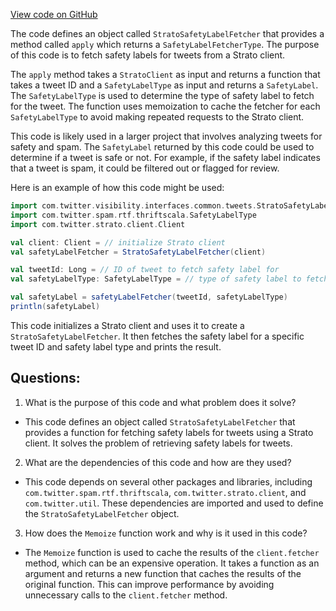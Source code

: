 [View code on GitHub](https://github.com/misbahsy/the-algorithm/visibilitylib/src/main/scala/com/twitter/visibility/interfaces/common/tweets/StratoSafetyLabelFetcher.scala)

The code defines an object called `StratoSafetyLabelFetcher` that provides a method called `apply` which returns a `SafetyLabelFetcherType`. The purpose of this code is to fetch safety labels for tweets from a Strato client. 

The `apply` method takes a `StratoClient` as input and returns a function that takes a tweet ID and a `SafetyLabelType` as input and returns a `SafetyLabel`. The `SafetyLabelType` is used to determine the type of safety label to fetch for the tweet. The function uses memoization to cache the fetcher for each `SafetyLabelType` to avoid making repeated requests to the Strato client.

This code is likely used in a larger project that involves analyzing tweets for safety and spam. The `SafetyLabel` returned by this code could be used to determine if a tweet is safe or not. For example, if the safety label indicates that a tweet is spam, it could be filtered out or flagged for review. 

Here is an example of how this code might be used:

```scala
import com.twitter.visibility.interfaces.common.tweets.StratoSafetyLabelFetcher
import com.twitter.spam.rtf.thriftscala.SafetyLabelType
import com.twitter.strato.client.Client

val client: Client = // initialize Strato client
val safetyLabelFetcher = StratoSafetyLabelFetcher(client)

val tweetId: Long = // ID of tweet to fetch safety label for
val safetyLabelType: SafetyLabelType = // type of safety label to fetch

val safetyLabel = safetyLabelFetcher(tweetId, safetyLabelType)
println(safetyLabel)
```

This code initializes a Strato client and uses it to create a `StratoSafetyLabelFetcher`. It then fetches the safety label for a specific tweet ID and safety label type and prints the result.
## Questions: 
 1. What is the purpose of this code and what problem does it solve? 
- This code defines an object called `StratoSafetyLabelFetcher` that provides a function for fetching safety labels for tweets using a Strato client. It solves the problem of retrieving safety labels for tweets.

2. What are the dependencies of this code and how are they used? 
- This code depends on several other packages and libraries, including `com.twitter.spam.rtf.thriftscala`, `com.twitter.strato.client`, and `com.twitter.util`. These dependencies are imported and used to define the `StratoSafetyLabelFetcher` object.

3. How does the `Memoize` function work and why is it used in this code? 
- The `Memoize` function is used to cache the results of the `client.fetcher` method, which can be an expensive operation. It takes a function as an argument and returns a new function that caches the results of the original function. This can improve performance by avoiding unnecessary calls to the `client.fetcher` method.